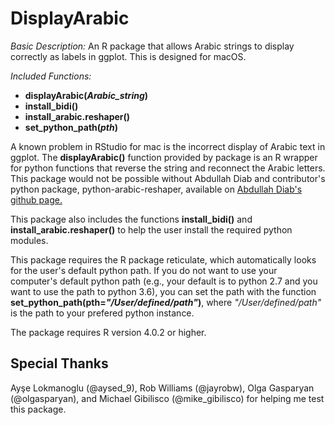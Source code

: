 # DisplayArabic

*Basic Description:* An R package that allows Arabic strings to display correctly as labels in ggplot. This is designed for macOS.

*Included Functions:*
- **displayArabic(*Arabic_string*)**
- **install_bidi()**
- **install_arabic.reshaper()**
- **set_python_path(*pth*)**

A known problem in RStudio for mac is the incorrect display of Arabic text in ggplot. The **displayArabic()**
function provided by package is an R wrapper for python functions that reverse the string and reconnect
the Arabic letters. This package would not be possible without Abdullah Diab and contributor's python
package, python-arabic-reshaper, available on [Abdullah Diab's github page.](https://github.com/mpcabd/python-arabic-reshaper)

This package also includes the functions **install_bidi()** and **install_arabic.reshaper()** to help
the user install the required python modules.

This package requires the R package reticulate, which automatically looks for the user's default python
path. If you do not want to use your computer's default python path (e.g., your default is to python 2.7 and you want to use the path to python 3.6), you can set the path with the function **set_python_path(pth=*"/User/defined/path"*)**, where *"/User/defined/path"* is the path to your prefered python instance.

The package requires R version 4.0.2 or higher.


## Special Thanks
Ayşe Lokmanoglu (@aysed_9), Rob Williams (@jayrobw), Olga Gasparyan (@olgasparyan),
and Michael Gibilisco (@mike_gibilisco) for helping me test this package.
